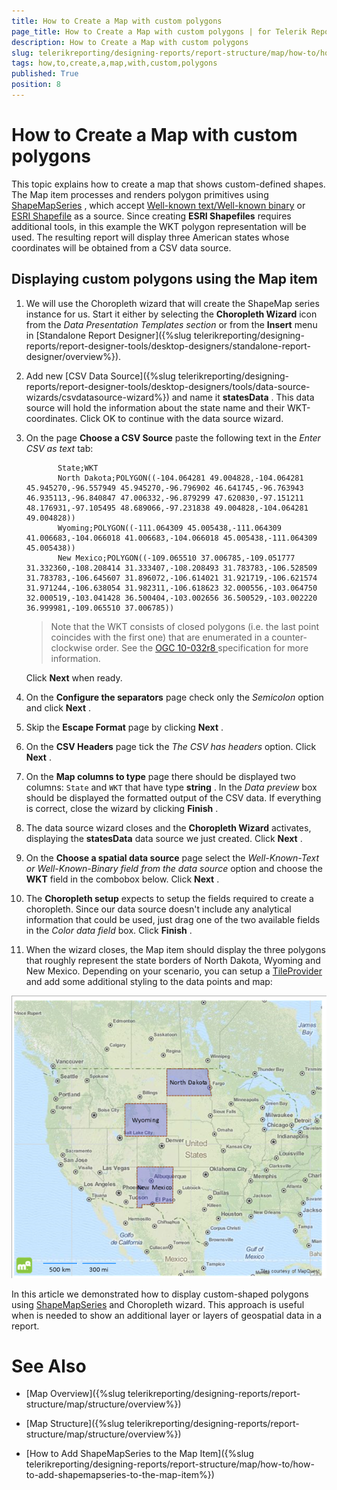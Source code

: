 ```yaml
---
title: How to Create a Map with custom polygons
page_title: How to Create a Map with custom polygons | for Telerik Reporting Documentation
description: How to Create a Map with custom polygons
slug: telerikreporting/designing-reports/report-structure/map/how-to/how-to-create-a-map-with-custom-polygons
tags: how,to,create,a,map,with,custom,polygons
published: True
position: 8
---
```


# How to Create a Map with custom polygons



This topic explains how to create a map that shows custom-defined shapes. The Map item processes and renders polygon primitives         using  [ShapeMapSeries](/reporting/api/Telerik.Reporting.ShapeMapSeries) ,         which accept          [Well-known text/Well-known binary](http://en.wikipedia.org/wiki/Well-known_text)          or          [ESRI Shapefile](http://en.wikipedia.org/wiki/Shapefile)          as a source. Since creating __ESRI Shapefiles__  requires additional tools, in this example the WKT polygon representation         will be used. The resulting report will display three American states whose coordinates will be obtained from a CSV data source.       

## Displaying custom polygons using the Map item

1. We will use the Choropleth wizard that will create the ShapeMap series instance for us. Start it either by selecting the               __Choropleth Wizard__  icon from the *Data Presentation Templates section*  or from the __Insert__                menu in [Standalone Report Designer]({%slug telerikreporting/designing-reports/report-designer-tools/desktop-designers/standalone-report-designer/overview%}).             

1. Add new               [CSV Data Source]({%slug telerikreporting/designing-reports/report-designer-tools/desktop-designers/tools/data-source-wizards/csvdatasource-wizard%})               and name it __statesData__ . This data source will hold the information about the state name and their WKT-coordinates.               Click OK to continue with the data source wizard.             

1. On the page __Choose a CSV Source__  paste the following text in the *Enter CSV as text*  tab:             

    
              State;WKT
              North Dakota;POLYGON((-104.064281 49.004828,-104.064281 45.945270,-96.557949 45.945270,-96.796902 46.641745,-96.763943 46.935113,-96.840847 47.006332,-96.879299 47.620830,-97.151211 48.176931,-97.105495 48.689066,-97.231838 49.004828,-104.064281 49.004828))
              Wyoming;POLYGON((-111.064309 45.005438,-111.064309 41.006683,-104.066018 41.006683,-104.066018 45.005438,-111.064309 45.005438))
              New Mexico;POLYGON((-109.065510 37.006785,-109.051777 31.332360,-108.208414 31.333407,-108.208493 31.783783,-106.528509 31.783783,-106.645607 31.896072,-106.614021 31.921719,-106.621574 31.971244,-106.638054 31.982311,-106.618623 32.000556,-103.064750 32.000519,-103.041428 36.500404,-103.002656 36.500529,-103.002220 36.999981,-109.065510 37.006785))
            

    >Note that the WKT consists of closed polygons (i.e. the last point coincides with the first one) that are enumerated in a counter-clockwise order.                 See the                  [OGC 10-032r8 ](https://portal.opengeospatial.org/files/?artifact_id=56866)                  specification for more information.               

    Click __Next__  when ready.             

1. On the __Configure the separators__  page check only the *Semicolon*  option and click __Next__ .             

1. Skip the __Escape Format__  page by clicking __Next__ .             

1. On the __CSV Headers__  page tick the *The CSV has headers*  option. Click __Next__ .             

1. On the __Map columns to type__  page there should be displayed two columns: `State` and `WKT` that have type __string__ .               In the *Data preview*  box should be displayed the formatted output of the CSV data. If everything is correct, close the wizard by clicking __Finish__ .             

1. The data source wizard closes and the __Choropleth Wizard__  activates, displaying the __statesData__  data source we just created. Click __Next__ .             

1. On the __Choose a spatial data source__  page select the               *Well-Known-Text or Well-Known-Binary field from the data source*  option and choose the               __WKT__  field in the combobox below. Click __Next__ .             

1. The __Choropleth setup__  expects to setup the fields required to create a choropleth.               Since our data source doesn't include any analytical information that could be used, just drag one of the two available fields in the               *Color data field* box. Click __Finish__ .             

1. When the wizard closes, the Map item should display the three polygons that roughly represent the state borders of North Dakota, Wyoming and New Mexico.               Depending on your scenario, you can setup a                [TileProvider](/reporting/api/Telerik.Reporting.TileProvider)  and add some additional styling to the data points and map:               

  ![Map CustomWKT](images/Map/MapCustomWKT.png)

In this article we demonstrated how to display custom-shaped polygons using              [ShapeMapSeries](/reporting/api/Telerik.Reporting.ShapeMapSeries)  and Choropleth wizard. This approach is useful when is needed to             show an additional layer or layers of geospatial data in a report.           

# See Also

 * [Map Overview]({%slug telerikreporting/designing-reports/report-structure/map/structure/overview%})

 * [Map Structure]({%slug telerikreporting/designing-reports/report-structure/map/structure/overview%})

 * [How to Add ShapeMapSeries to the Map Item]({%slug telerikreporting/designing-reports/report-structure/map/how-to/how-to-add-shapemapseries-to-the-map-item%})
